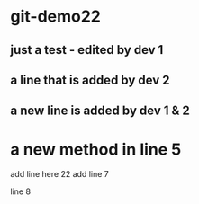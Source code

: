 # git-demo22
## just a test - edited by dev 1
## a line that is added by dev 2
## a new line is added by dev 1 & 2
# a new method in line 5
add line here 22
add line  7

line  8
